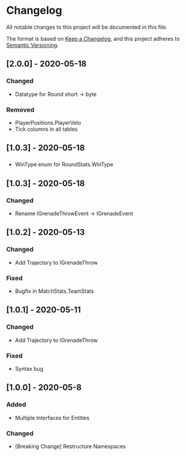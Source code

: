 # Changelog
All notable changes to this project will be documented in this file.

The format is based on [Keep a Changelog](https://keepachangelog.com/en/1.0.0/),
and this project adheres to [Semantic Versioning](https://semver.org/spec/v2.0.0.html).

## [2.0.0] - 2020-05-18
### Changed
- Datatype for Round short -> byte
### Removed
- PlayerPositions.PlayerVelo
- Tick columns in all tables

## [1.0.3] - 2020-05-18
### 
- WinType enum for RoundStats.WinType

## [1.0.3] - 2020-05-18
### Changed
- Rename IGrenadeThrowEvent -> IGrenadeEvent

## [1.0.2] - 2020-05-13
### Changed
- Add Trajectory to IGrenadeThrow
### Fixed
- Bugfix in MatchStats.TeamStats

## [1.0.1] - 2020-05-11
### Changed
- Add Trajectory to IGrenadeThrow
### Fixed
- Syntax bug

## [1.0.0] - 2020-05-8
### Added
- Multiple Interfaces for Entities

### Changed
- [Breaking Change] Restructure Namespaces
